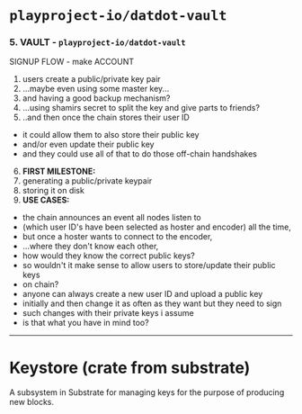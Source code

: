 # `playproject-io/datdot-vault`

### 5. VAULT - `playproject-io/datdot-vault`
SIGNUP FLOW - make ACCOUNT
1. users create a public/private key pair
2. ...maybe even using some master key...
3. and having a good backup mechanism?
4. ...using shamirs secret to split the key and give parts to friends?
5. ..and then once the chain stores their user ID
  * it could allow them to also store their public key
  * and/or even update their public key
  * and they could use all of that to do those off-chain handshakes
6. **FIRST MILESTONE:**
  1. generating a public/private keypair
  2. storing it on disk
7. **USE CASES:**
  * the chain announces an event all nodes listen to 
  * (which user ID's have been selected as hoster and encoder) all the time,
  * but once a hoster wants to connect to the encoder,
  * ...where they don't know each other,
  * how would they know the correct public keys?
  * so wouldn't it make sense to allow users to store/update their public keys
  * on chain?
  * anyone can always create a new user ID and upload a public key
  * initially and then change it as often as they want but they need to sign
  * such changes with their private keys i assume
  * is that what you have in mind too?

----------------

# Keystore (crate from substrate)
A subsystem in Substrate for managing keys for the purpose of producing new blocks.

